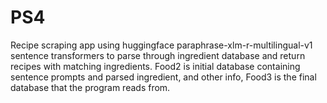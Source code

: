 # PS4
Recipe scraping app using huggingface paraphrase-xlm-r-multilingual-v1 sentence transformers to parse through ingredient database and return recipes with matching ingredients.
Food2 is initial database containing sentence prompts and parsed ingredient, and other info,
Food3 is the final database that the program reads from.
